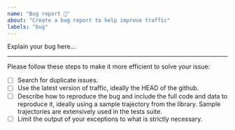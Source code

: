 ```yaml
---
name: "Bug report 🐛"
about: "Create a bug report to help improve traffic"
labels: "bug"
---
```


Explain your bug here...

---

Please follow these steps to make it more efficient to solve your issue:

- [ ] Search for duplicate issues.
- [ ] Use the latest version of traffic, ideally the HEAD of the github.
- [ ] Describe how to reproduce the bug and include the full code and data to reproduce it, ideally using a sample trajectory from the library. Sample trajectories are extensively used in the tests suite.
- [ ] Limit the output of your exceptions to what is strictly necessary.
